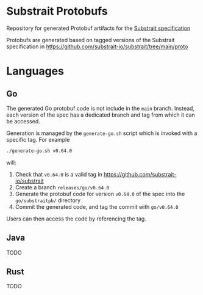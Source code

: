 # Substrait Protobufs
Repository for generated Protobuf artifacts for the [Substrait specification](https://substrait.io/)

Protobufs are generated based on tagged versions of the Substrait specification in https://github.com/substrait-io/substrait/tree/main/proto

# Languages

## Go
The generated Go protobuf code is not include in the `main` branch. Instead, each version of the spec has a dedicated branch and tag from which it can be accessed.

Generation is managed by the `generate-go.sh` script which is invoked with a specific tag. For example
```sh
./generate-go.sh v0.64.0
```
will:
1. Check that `v0.64.0` is a valid tag in https://github.com/substrait-io/substrait
2. Create a branch `releases/go/v0.64.0`
3. Generate the protobuf code for version `v0.64.0` of the spec into the `go/substraitpb/` directory
4. Commit the generated code, and tag the commit with `go/v0.64.0`

Users can then access the code by referencing the tag.

## Java
TODO

## Rust
TODO